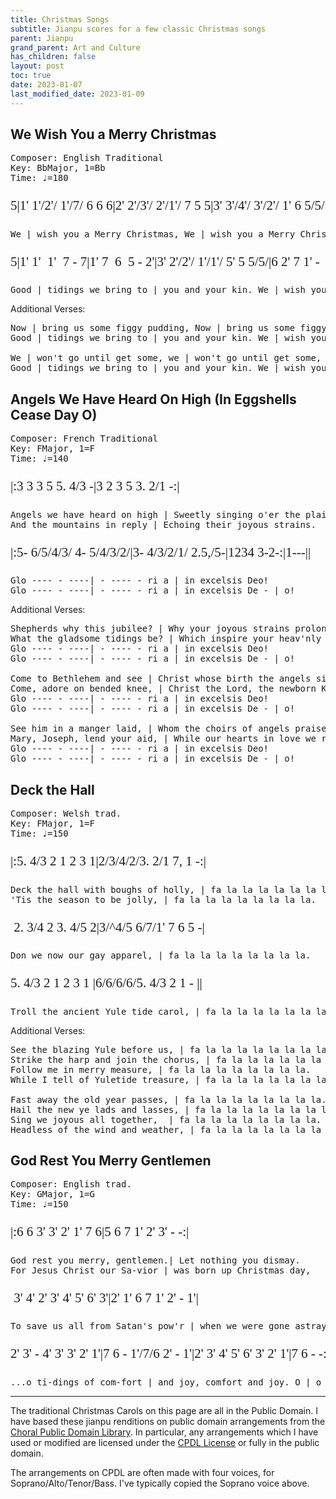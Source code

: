 ```yaml
---
title: Christmas Songs
subtitle: Jianpu scores for a few classic Christmas songs
parent: Jianpu
grand_parent: Art and Culture
has_children: false
layout: post
toc: true
date: 2023-01-07
last_modified_date: 2023-01-09
---
```


<style>
@font-face {
    font-family: Jianpu;
    src: url("{{site.webfontdirectory}}/jianpu/JianpuASCII.ttf ");
}
.jianpu {
    font-family: Jianpu;
    line-height: 1.5;
    font-size: 150%
}
.lyrics {
    font-size: 100%
}
@media (max-width: 50rem) {
    .jianpu  {
        font-size: 120%;
    }
    .lyrics {
        font-size: 80%
    }
}
</style>
<!--colrJianpu.ttf for colrv0 font; JianpuAscii for black.-->

<!--The following are some jianpu transcriptions of Christmas Carols.
These are based on the scores from [Kevin M. Goess' "ABC Fakebook"](https://web.archive.org/web/20111129102113/http://www.goess.org/mason/xmas-abc/)-->



<!--http://www.cpdl.org/wiki/index.php/Main_Page-->


## We Wish You a Merry Christmas
<pre>
Composer: English Traditional
Key: BbMajor, 1=Bb
Time: ♩=180
</pre>
<!--Based on Arrangement by John Brown-->

<pre class="jianpu">
5|1' 1'/2'/ 1'/7/ 6 6 6|2' 2'/3'/ 2'/1'/ 7 5 5|3' 3'/4'/ 3'/2'/ 1' 6 5/5/|6 2' 7 1' -
</pre>
<pre class="lyrics">
We | wish you a Merry Christmas, We | wish you a Merry Christmas, We | wish you a Merry Christmas, and a | happy New Year!
</pre>

<pre class="jianpu">
5|1' 1'  1'  7 - 7|1' 7  6  5 - 2'|3' 2'/2'/ 1'/1'/ 5' 5 5/5/|6 2' 7 1' - 
</pre>
<pre class="lyrics">
Good | tidings we bring to | you and your kin. We | wish you a Merry Christmas, and a | happy New Year!
</pre>


Additional Verses:

<pre class="lyrics">
Now | bring us some figgy pudding, Now | bring us some figgy pudding, Now | bring us some figgy pudding, and a | cup of good cheer!
Good | tidings we bring to | you and your kin. We | wish you a Merry Christmas, and a | happy New Year!

We | won't go until get some, we | won't go until get some, we | won't go until get some, so | bring some out here!
Good | tidings we bring to | you and your kin. We | wish you a Merry Christmas, and a | happy New Year!
</pre>










## Angels We Have Heard On High (In Eggshells Cease Day O)

<pre>
Composer: French Traditional
Key: FMajor, 1=F
Time: ♩=140
</pre>
<!--Rod Mather-->

<pre class="jianpu">
|:3 3 3 5 5. 4/3 -|3 2 3 5 3. 2/1 -:|
</pre>
<pre class="lyrics">
Angels we have heard on high | Sweetly singing o'er the plains.
And the mountains in reply | Echoing their joyous strains.
</pre>

<pre class="jianpu">
|:5- 6/5/4/3/ 4- 5/4/3/2/|3- 4/3/2/1/ 2.5,/5-|1234 3-2-:|1---||
</pre>
<pre class="lyrics">
Glo ---- - ----| - ---- - ri a | in excelsis Deo!
Glo ---- - ----| - ---- - ri a | in excelsis De - | o!
</pre>


Additional Verses:

<pre class="lyrics">
Shepherds why this jubilee? | Why your joyous strains prolong?
What the gladsome tidings be? | Which inspire your heav'nly song?
Glo ---- - ----| - ---- - ri a | in excelsis Deo!
Glo ---- - ----| - ---- - ri a | in excelsis De - | o!

Come to Bethlehem and see | Christ whose birth the angels sing;
Come, adore on bended knee, | Christ the Lord, the newborn King.
Glo ---- - ----| - ---- - ri a | in excelsis Deo!
Glo ---- - ----| - ---- - ri a | in excelsis De - | o!

See him in a manger laid, | Whom the choirs of angels praise;
Mary, Joseph, lend your aid, | While our hearts in love we raise.
Glo ---- - ----| - ---- - ri a | in excelsis Deo!
Glo ---- - ----| - ---- - ri a | in excelsis De - | o!
</pre>



## Deck the Hall
<pre>
Composer: Welsh trad.
Key: FMajor, 1=F
Time: ♩=150
</pre>
<!--Andrew Sims-->


<pre class="jianpu">
|:5. 4/3 2 1 2 3 1|2/3/4/2/3. 2/1 7, 1 -:|
</pre>
<pre class="lyrics">
Deck the hall with boughs of holly, | fa la la la la la la la la.
'Tis the season to be jolly, | fa la la la la la la la la.
</pre>

<pre class="jianpu">
 2. 3/4 2 3. 4/5 2|3/^4/5 6/7/1' 7 6 5 -|
</pre>
<pre class="lyrics">
Don we now our gay apparel, | fa la la la la la la la la.
</pre>

<pre class="jianpu">
5. 4/3 2 1 2 3 1 |6/6/6/6/5. 4/3 2 1 - ||
</pre>
<pre class="lyrics">
Troll the ancient Yule tide carol, | fa la la la la la la la la.
</pre>





Additional Verses:

<pre class="lyrics">
See the blazing Yule before us, | fa la la la la la la la la.
Strike the harp and join the chorus, | fa la la la la la la la la.
Follow me in merry measure, | fa la la la la la la la la.
While I tell of Yuletide treasure, | fa la la la la la la la la.

Fast away the old year passes, | fa la la la la la la la la.
Hail the new ye lads and lasses, | fa la la la la la la la la.
Sing we joyous all together,  | fa la la la la la la la la.
Headless of the wind and weather, | fa la la la la la la la la.
</pre>






## God Rest You Merry Gentlemen

<pre>
Composer: English trad.
Key: GMajor, 1=G
Time: ♩=150
</pre>
<!--Andrew Sims https://www.cpdl.org/wiki/images/2/25/God_rest_you.pdf
also John Stainer https://www.cpdl.org/wiki/images/3/31/Ws-xmas-002.pdf-->


<pre class="jianpu">
|:6 6 3' 3' 2' 1' 7 6|5 6 7 1' 2' 3' - -:|
</pre>
<pre class="lyrics">
God rest you merry, gentlemen.| Let nothing you dismay.
For Jesus Christ our Sa-vior | was born up Christmas day,
</pre>

<pre class="jianpu">
 3' 4' 2' 3' 4' 5' 6' 3'|2' 1' 6 7 1' 2' - 1'|
</pre>
<pre class="lyrics">
To save us all from Satan's pow'r | when we were gone astray. O
</pre>


<pre class="jianpu">
2' 3' - 4' 3' 3' 2' 1'|7 6 - 1'/7/6 2' - 1'|2' 3' 4' 5' 6' 3' 2' 1'|7 6 - -:||
</pre>
<pre class="lyrics">
...o ti-dings of com-fort | and joy, comfort and joy. O | o ti-dings of com-fort | and joy.
</pre>


<!--




<pre class="jianpu">
2' 3' - 4' 3' 3' 2' 1'|7 6 - 1'/7/6 2' - 1'|2' 3' 4' 5' 6' 3' 2' 1'|7 6 - -:||
</pre>
<pre class="lyrics">
...o ti-dings of com-fort | and joy, comfort and joy. O | o ti-dings of com-fort | and joy.
</pre>

<!--Additional Verses:

<pre class="lyrics">
In Bethlehem, in Jewry, | This blessed Babe was born, 
And laid within a manger | Upon this blessed morn;
The which His mother Mary | Did nothing take in scorn. O
...o ti-dings of com-fort | and joy, comfort and joy. O | o ti-dings of com-fort | and joy.

From God our heav'nly Father, | A blessed angel came,
And unto certain shepherds | Brought tidings of the same;
How that in Bethlehem was born | The Son of God by name. O
...o ti-dings of com-fort | and joy, comfort and joy. O | o ti-dings of com-fort | and joy.

The shepherds at those tidings | Rejoiced much in mind,
And left their flocks a feeding | In tempest storm and wind.
And went to Bethlehem strait-way, | The Son of God to find. O
...o ti-dings of com-fort | and joy, comfort and joy. O | o ti-dings of com-fort | and joy.
</pre>-->



------------


The traditional Christmas Carols on this page are all in the Public Domain.
I have based these jianpu renditions on public domain arrangements
from the [Choral Public Domain Library](https://www.cpdl.org/wiki/index.php/Main_Page).
In particular, any arrangements which I have used or modified are licensed under the [CPDL License](https://www.cpdl.org/wiki/index.php/ChoralWiki:CPDL) or fully in the public domain.

The arrangements on CPDL are often made with four voices, for Soprano/Alto/Tenor/Bass.
I've typically copied the Soprano voice above.


